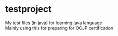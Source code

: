 testproject
===========

My test files (in java) for learning java language  
Mainly using this for preparing for OCJP certification
